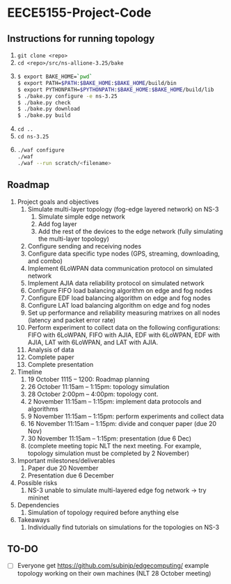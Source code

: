 # EECE5155-Project-Code

## Instructions for running topology
1. `git clone <repo>`
2. `cd <repo>/src/ns-allione-3.25/bake`
3. 	```bash
	$ export BAKE_HOME=`pwd`
	$ export PATH=$PATH:$BAKE_HOME:$BAKE_HOME/build/bin
	$ export PYTHONPATH=$PYTHONPATH:$BAKE_HOME:$BAKE_HOME/build/lib
	$ ./bake.py configure -e ns-3.25
	$ ./bake.py check
	$ ./bake.py download
	$ ./bake.py build
	```
4. `cd ..`
5. `cd ns-3.25`
6. 	```bash
	./waf configure
	./waf
	./waf --run scratch/<filename>
	```
	
## Roadmap
1.	Project goals and objectives
	1.	Simulate multi-layer topology (fog-edge layered network) on NS-3 
		1.	Simulate simple edge network
		2.	Add fog layer 
		3.	Add the rest of the devices to the edge network (fully simulating the multi-layer topology)
	2.	Configure sending and receiving nodes
	3.	Configure data specific type nodes (GPS, streaming, downloading, and combo)
	4.	Implement 6LoWPAN data communication protocol on simulated network 
	5.	Implement AJIA data reliability protocol on simulated network
	6.	Configure FIFO load balancing algorithm on edge and fog nodes 
	7.	Configure EDF load balancing algorithm on edge and fog nodes
	8.	Configure LAT load balancing algorithm on edge and fog nodes
	9.	Set up performance and reliability measuring matrixes on all nodes (latency and packet error rate)
	10.	Perform experiment to collect data on the following configurations: FIFO with 6LoWPAN, FIFO with AJIA, EDF with 6LoWPAN, EDF with AJIA, LAT with 6LoWPAN, and LAT with AJIA.
	11.	Analysis of data
	12.	Complete paper
	13.	Complete presentation
2.	Timeline 
	1.	19 October 1115 – 1200: Roadmap planning
	2.	26 October 11:15am – 1:15pm: topology simulation 
	3.	28 October 2:00pm – 4:00pm: topology cont.
	4.	2 November 11:15am – 1:15pm: implement data protocols and algorithms
	5.	9 November 11:15am – 1:15pm: perform experiments and collect data
	6.	16 November 11:15am – 1:15pm: divide and conquer paper (due 20 Nov)
	7.	30 November 11:15am – 1:15pm: presentation (due 6 Dec)
	8.	(complete meeting topic NLT the next meeting. For example, topology simulation must be completed by 2 November)
3.	Important milestones/deliverables
	1.	Paper due 20 November
	2.	Presentation due 6 December
4.	Possible risks
	1.	NS-3 unable to simulate multi-layered edge fog network -> try mininet 
5.	Dependencies
	1.	Simulation of topology required before anything else
6.	Takeaways
	1.	Individually find tutorials on simulations for the topologies on NS-3 
	
## TO-DO
- [ ] Everyone get https://github.com/subinjp/edgecomputing/ example topology working on their own machines (NLT 28 October meeting)
